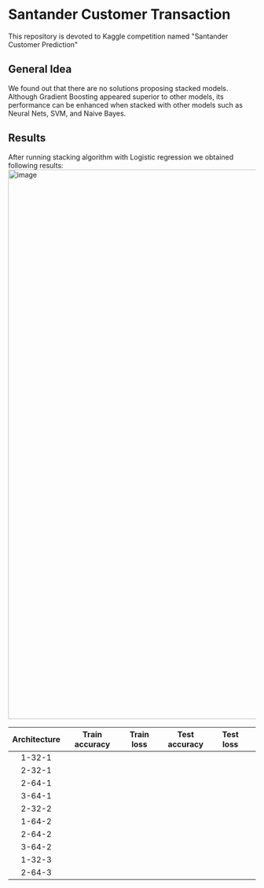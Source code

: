 # Santander Customer Transaction
This repository is devoted to Kaggle competition named "Santander Customer Prediction"

## General Idea
We found out that there are no solutions proposing stacked models. Although Gradient Boosting appeared superior to other models, its performance can be enhanced when stacked with other models such as Neural Nets, SVM, and Naive Bayes. 

## Results

After running stacking algorithm with Logistic regression we obtained following results:
<img width="1119" alt="image" src="https://user-images.githubusercontent.com/100875246/208742329-08d1080d-d1b9-40fe-81d1-cc2f05e37ccf.png">


| Architecture | Train accuracy | Train loss | Test accuracy | Test loss |           |
|:------------:|:--------------:|:----------:|:-------------:|:---------:|:---------:|
|    1-32-1    |                |            |               |           |           |
|    2-32-1    |                |            |               |           |           |
|    2-64-1    |                |            |               |           |           |
|    3-64-1    |                |            |               |           |           |
|    2-32-2    |                |            |               |           |           |
|    1-64-2    |                |            |               |           |           |
|    2-64-2    |                |            |               |           |           |
|    3-64-2    |                |            |               |           |           |
|    1-32-3    |                |            |               |           |           |
|    2-64-3    |                |            |               |           |           |
